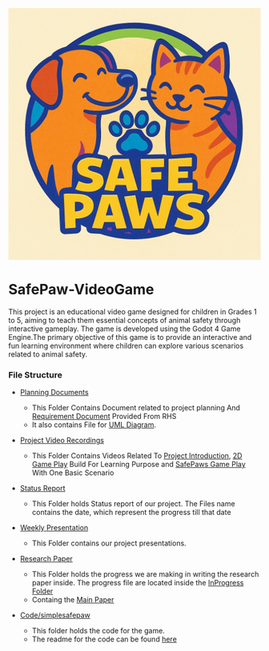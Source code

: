 ![alt App_Logo.jpeg](/App_Logo.jpeg)

# SafePaw-VideoGame

This project is an educational video game designed for children in Grades 1 to 5, aiming to teach them essential concepts of animal safety through interactive gameplay. The game is developed using the Godot 4 Game Engine.The primary objective of this game is to provide an interactive and fun learning environment where children can explore various scenarios related to animal safety.

### File Structure

- [Planning Documents](./Planning%20Documents/)

  - This Folder Contains Document related to project planning And [Requirement Document](./Planning%20Documents/Requirement%20Documents%20From%20RHS/) Provided From RHS
  - It also contains File for [UML Diagram](./Planning%20Documents/UML%20Diagrams/).

- [Project Video Recordings](./Project%20Video%20Recordings/)

  - This Folder Contains Videos Related To [Project Introduction](./Project%20Video%20Recordings/Project_Intro_Vlog.mp4), [2D Game Play](./Project%20Video%20Recordings/2D_Game_Build_Build_To_Learn_Godot.mov) Build For Learning Purpose and [SafePaws Game Play](./Project%20Video%20Recordings/SafePaw_Game_With_Basic_Scenario.mov) With One Basic Scenario

- [Status Report](./Status%20Reports/)
  - This Folder holds Status report of our project. The Files name contains the date, which represent the progress till that date
- [Weekly Presentation](./Weekly%20Presentations/)
  - This Folder contains our project presentations.
- [Research Paper](./Research%20Paper%20/)

  - This Folder holds the progress we are making in writing the research paper inside. The progress file are located inside the [InProgress Folder](./Research%20Paper%20//InProgress%20Files/)
  - Containg the [Main Paper](/Research%20Paper%20/Main_paper.pdf)

- [Code/simplesafepaw](/Code/simplesafepaw/)
  - This folder holds the code for the game.
  - The readme for the code can be found [here](/Code/simplesafepaw/game_readme.md)
